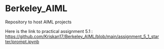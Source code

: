 # Berkeley_AIML
Repository to host AIML projects

 Here is the link to practical assignment 5.1 : https://github.com/Kriskan17/Berkeley_AIML/blob/main/assignment_5_1_starter/prompt.ipynb
